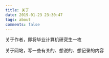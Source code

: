 ```yaml
---
title: 关于
date: 2019-01-23 23:30:47
tags: about
comments: false
---
```


关于作者，即将毕业计算机研究生一枚

关于网站，写一些有关的、想说的、想记录的内容